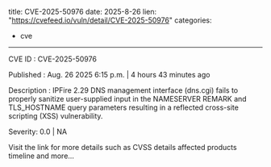  
title: CVE-2025-50976
date: 2025-8-26
lien: "https://cvefeed.io/vuln/detail/CVE-2025-50976"
categories:
  - cve
---

CVE ID : CVE-2025-50976

Published :  Aug. 26
2025
6:15 p.m. | 4 hours
43 minutes ago

Description : IPFire 2.29 DNS management interface (dns.cgi) fails to properly sanitize user-supplied input in the NAMESERVER
REMARK
and TLS_HOSTNAME query parameters
resulting in a reflected cross-site scripting (XSS) vulnerability.

Severity: 0.0 | NA

Visit the link for more details
such as CVSS details
affected products
timeline
and more...
